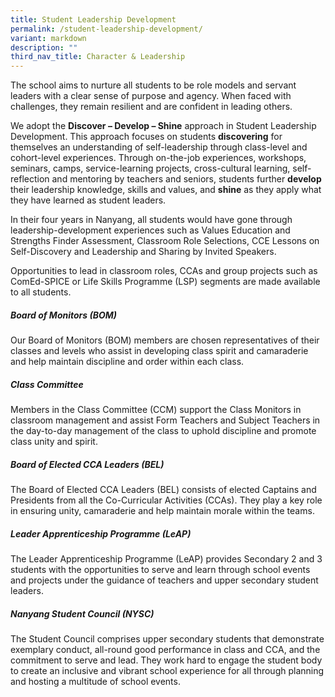 ```yaml
---
title: Student Leadership Development
permalink: /student-leadership-development/
variant: markdown
description: ""
third_nav_title: Character & Leadership
---
```

The school aims to nurture all students to be role models and servant leaders with a clear sense of purpose and agency. When faced with challenges, they remain resilient and are confident in leading others. 

We adopt the **Discover – Develop – Shine** approach in Student Leadership Development. This approach focuses on students **discovering** for themselves an understanding of self-leadership through class-level and cohort-level experiences. Through on-the-job experiences, workshops, seminars, camps, service-learning projects, cross-cultural learning, self-reflection and mentoring by teachers and seniors, students further **develop** their leadership knowledge, skills and values, and **shine** as they apply what they have learned as student leaders.

In their four years in Nanyang, all students would have gone through leadership-development experiences such as Values Education and Strengths Finder Assessment, Classroom Role Selections, CCE Lessons on Self-Discovery and Leadership and Sharing by Invited Speakers. 

Opportunities to lead in classroom roles, CCAs and group projects such as ComEd-SPICE or Life Skills Programme (LSP) segments are made available to all students. 

##### Board of Monitors (BOM) 
Our Board of Monitors (BOM) members are chosen representatives of their classes and levels who assist in developing class spirit and camaraderie and help maintain discipline and order within each class.

##### Class Committee 
Members in the Class Committee (CCM) support the Class Monitors in classroom management and assist Form Teachers and Subject Teachers in the day-to-day management of the class to uphold discipline and promote class unity and spirit.

##### Board of Elected CCA Leaders (BEL) 
The Board of Elected CCA Leaders (BEL) consists of elected Captains and Presidents from all the Co-Curricular Activities (CCAs). They play a key role in ensuring unity, camaraderie and help maintain morale within the teams.

##### Leader Apprenticeship Programme (LeAP) 
The Leader Apprenticeship Programme (LeAP) provides Secondary 2 and 3 students with the opportunities to serve and learn through school events and projects under the guidance of teachers and upper secondary student leaders.

##### Nanyang Student Council (NYSC) 
The Student Council comprises upper secondary students that demonstrate exemplary conduct, all-round good performance in class and CCA, and the commitment to serve and lead. They work hard to engage the student body to create an inclusive and vibrant school experience for all through planning and hosting a multitude of school events.
